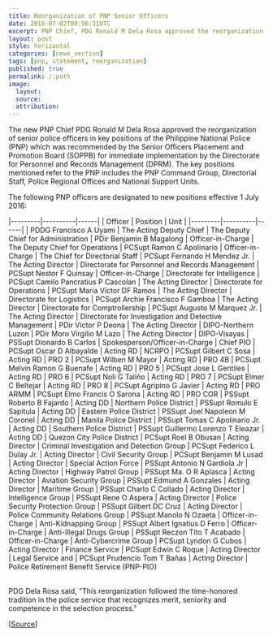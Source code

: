 ```yaml
---
title: Reorganization of PNP Senior Officers
date: 2016-07-02T09:56:31UTC
excerpt: PNP Chief, PDG Ronald M Dela Rosa approved the reorganization of senior police officers in key positions of the PNP Command Group, Directorial Staff, Police Regional Offices and National Support Units.
layout: post
style: horizontal
categories: [news_section]
tags: [pnp, statement, reorganization]
published: true
permalink: /:path
image: 
  layout:
  source:
  attribution: 
---
```


The new PNP Chief PDG Ronald M Dela Rosa approved the reorganization of senior police officers in key positions of the Philippine National Police (PNP) which was recommended by the Senior Officers Placement and Promotion Board (SOPPB) for immediate implementation by the Directorate for Personnel and Records Management (DPRM). The key positions mentioned refer to the PNP includes the PNP Command Group, Directorial Staff, Police Regional Offices and National Support Units.

The following PNP officers are designated to new positions effective 1 July 2016:

|---------|----------|------|
| Officer | Position | Unit |
|---------|----------|------|
| PDDG Francisco A Uyami | The Acting Deputy Chief | The Deputy Chief for Administration
| PDir Benjamin B Magalong | Officer-in-Charge | The Deputy Chief for Operations
| PCSupt Ramon C Apolinario | Officer-in-Charge | The Chief for Directorial Staff
| PCSupt Fernando H Mendez Jr. | The Acting Director | Directorate for Personnel and Records Management
| PCSupt Nestor F Quinsay | Officer-in-Charge | Directorate for Intelligence
| PCSupt Camilo Pancratius P Cascolan | The Acting Director | Directorate for Operations
| PCSupt Maria Victor DF Ramos | The Acting Director | Directorate for Logistics
| PCSupt Archie Francisco F Gamboa | The Acting Director | Directorate for Comptrollership
| PCSupt  Augusto M Marquez Jr. | The Acting Director | Directorate for Investigation and Detective Management
| PDir Victor P Deona | The Acting Director | DIPO-Northern Luzon
| PDir Moro Virgilio M Lazo | The Acting Director | DIPO-Visayas
| PSSupt Dionardo B Carlos | Spokesperson/Officer-in-Charge | Chief PIO
| PCSupt Oscar D Albayalde | Acting RD | NCRPO
| PCSupt Gilbert C Sosa | Acting RD | PRO 2
| PCSupt Wilben M Mayor | Acting RD | PRO 4B
| PCSupt Melvin Ramon G Buenafe | Acting RD | PRO 5
| PCSupt Jose L Gentiles | Acting RD | PRO 6
| PCSupt Noli G Taliño | Acting RD | PRO 7
| PCSupt Elmer C Beltejar | Acting RD | PRO 8
| PCSupt Agripino G Javier | Acting RD | PRO ARMM
| PCSupt Elmo Francis O Sarona | Acting RD | PRO COR
| PSSupt Roberto B Fajardo | Acting DD | Northern Police District
| PSSupt Romulo E Sapitula | Acting DD | Eastern Police District
| PSSupt Joel Napoleon M Coronel | Acting DD | Manila Police District
| PSSupt Tomas C Apolinario Jr. | Acting DD | Southern Police District
| PSSupt Guillermo Lorenzo T Eleazar | Acting DD | Quezon City Police District
| PCSupt Roel B Obusan | Acting Director | Criminal Investigation and Detection Group
| PCSupt Federico L Dulay Jr. | Acting Director | Civil Security Group
| PCSupt Benjamin M Lusad | Acting Director | Special Action Force
| PSSupt Antonio N Gardiola Jr | Acting Director | Highway Patrol Group
| PSSupt Ma. O R Aplasca | Acting Director | Aviation Security Group
| PSSupt Edmund A Gonzales | Acting Director | Maritime Group
| PSSupt Charlo C Collado | Acting Director | Intelligence Group
| PSSupt Rene O Aspera | Acting Director | Police Security Protection Group
| PSSupt Gilbert DC Cruz | Acting Director | Police Community Relations Group
| PSSupt Manolo N Ozaeta | Officer-in-Charge | Anti-Kidnapping Group
| PSSupt Albert Ignatius D Ferro | Officer-in-Charge | Anti-Illegal Drugs Group
| PSSupt Reczon Tito T Acabado | Officer-in-Charge | Anti-Cybercrime Group
| PCSupt Lyndon G Cubos | Acting Director | Finance Service
| PCSupt Edwin C Roque | Acting Director | Legal Service and
| PCSupt Prudencio Tom T Bañas | Acting Director | Police Retirement Benefit Service (PNP-PIO)

<br/>
PDG Dela Rosa said, "This reorganization followed the time-honored tradition in the police service that recognizes merit, seniority and competence in the selection process."

[[Source](http://pnp.gov.ph/portal/index.php/press-news-releases/features/3432-dela-rosa-names-new-officials-to-team-pnp)]
